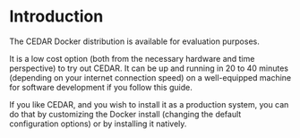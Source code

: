 # Introduction

The CEDAR Docker distribution is available for evaluation purposes.

It is a low cost option (both from the necessary hardware and time perspective) to try out CEDAR.
It can be up and running in 20 to 40 minutes (depending on your internet connection speed) on a well-equipped machine for software development if you follow this guide.

If you like CEDAR, and you wish to install it as a production system, you can do that by customizing the Docker install (changing the default configuration options)
or by installing it natively.
